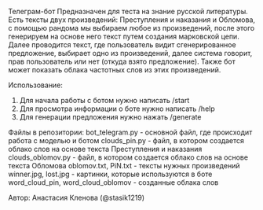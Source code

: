 Телеграм-бот
Предназначен для теста на знание русской литературы. Есть тексты двух произведений:
Преступления и наказания и Обломова, с помощью рандома мы выбираем любое из произведений, после этого генерируем на основе него текст путем создания марковской цепи.
Далее проводится текст, где пользователь видит сгенерированное предложение, выбирает одно из произведений, далее система говорит, прав пользователь или нет (откуда взято предложение).
Также бот может показать облака частотных слов из этих произведений.

Использование:
1. Для начала работы с ботом нужно написать /start
2. Для просмотра информации о боте нужно написать /help
3. Для генерации предложения нужно нажать /generate

Файлы в репозитории:
bot_telegram.py - основной файл, где происходит работа с моделью и ботом
clouds_pin.py - файл, в котором создается облако слов на основе текста Преступления и наказания
clouds_oblomov.py - файл, в котором создается облако слов на основе текста Обломова
oblomov.txt, PiN.txt - тексты нужных произведений
winner.jpg, lost.jpg - картинки, которые используются в боте
word_cloud_pin, word_cloud_oblomov - созданные облака слов

Автор: Анастасия Кленова (@stasik1219)
